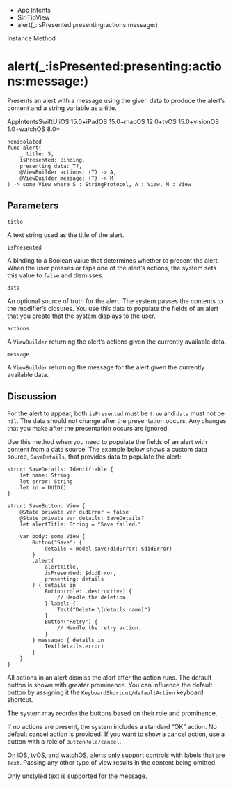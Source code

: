 

- App Intents
- SiriTipView
-  alert(\_:isPresented:presenting:actions:message:) 

Instance Method

# alert(\_:isPresented:presenting:actions:message:)

Presents an alert with a message using the given data to produce the alert’s content and a string variable as a title.

AppIntentsSwiftUIiOS 15.0+iPadOS 15.0+macOS 12.0+tvOS 15.0+visionOS 1.0+watchOS 8.0+

``` source
nonisolated
func alert(
    _ title: S,
    isPresented: Binding,
    presenting data: T?,
    @ViewBuilder actions: (T) -> A,
    @ViewBuilder message: (T) -> M
) -> some View where S : StringProtocol, A : View, M : View
```

## Parameters 

`title`  

A text string used as the title of the alert.

`isPresented`  

A binding to a Boolean value that determines whether to present the alert. When the user presses or taps one of the alert’s actions, the system sets this value to `false` and dismisses.

`data`  

An optional source of truth for the alert. The system passes the contents to the modifier’s closures. You use this data to populate the fields of an alert that you create that the system displays to the user.

`actions`  

A `ViewBuilder` returning the alert’s actions given the currently available data.

`message`  

A `ViewBuilder` returning the message for the alert given the currently available data.

## Discussion

For the alert to appear, both `isPresented` must be `true` and `data` must not be `nil`. The data should not change after the presentation occurs. Any changes that you make after the presentation occurs are ignored.

Use this method when you need to populate the fields of an alert with content from a data source. The example below shows a custom data source, `SaveDetails`, that provides data to populate the alert:

```
struct SaveDetails: Identifiable {
    let name: String
    let error: String
    let id = UUID()
}

struct SaveButton: View {
    @State private var didError = false
    @State private var details: SaveDetails?
    let alertTitle: String = "Save failed."

    var body: some View {
        Button("Save") {
            details = model.save(didError: $didError)
        }
        .alert(
            alertTitle,
            isPresented: $didError,
            presenting: details
        ) { details in
            Button(role: .destructive) {
                // Handle the deletion.
            } label: {
                Text("Delete \(details.name)")
            }
            Button("Retry") {
                // Handle the retry action.
            }
        } message: { details in
            Text(details.error)
        }
    }
}
```

All actions in an alert dismiss the alert after the action runs. The default button is shown with greater prominence. You can influence the default button by assigning it the `KeyboardShortcut/defaultAction` keyboard shortcut.

The system may reorder the buttons based on their role and prominence.

If no actions are present, the system includes a standard “OK” action. No default cancel action is provided. If you want to show a cancel action, use a button with a role of `ButtonRole/cancel`.

On iOS, tvOS, and watchOS, alerts only support controls with labels that are `Text`. Passing any other type of view results in the content being omitted.

Only unstyled text is supported for the message.

